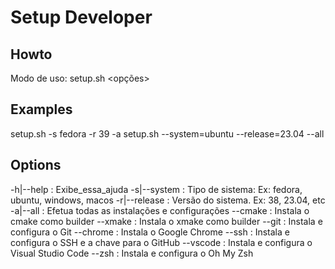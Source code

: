 # Setup Developer

## Howto

Modo de uso: setup.sh <opções>

## Examples

setup.sh -s fedora -r 39 -a
setup.sh --system=ubuntu --release=23.04 --all

## Options

-h|--help : Exibe_essa_ajuda
-s|--system : Tipo de sistema: Ex: fedora, ubuntu, windows, macos
-r|--release : Versão do sistema. Ex: 38, 23.04, etc
-a|--all : Efetua todas as instalações e configurações
--cmake : Instala o cmake como builder
--xmake : Instala o xmake como builder
--git : Instala e configura o Git
--chrome : Instala o Google Chrome
--ssh : Instala e configura o SSH e a chave para o GitHub
--vscode : Instala e configura o Visual Studio Code
--zsh : Instala e configura o Oh My Zsh
